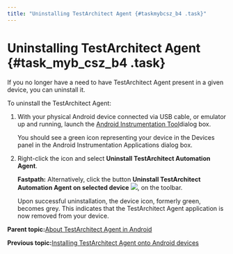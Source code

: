 ```yaml
---
title: "Uninstalling TestArchitect Agent {#taskmybcsz_b4 .task}"
---
```


# Uninstalling TestArchitect Agent {#task_myb_csz_b4 .task}

If you no longer have a need to have TestArchitect Agent present in a given device, you can uninstall it.

To uninstall the TestArchitect Agent:

1.  With your physical Android device connected via USB cable, or emulator up and running, launch the [Android Instrumentation Tool](Android_Instrumentation_tool.md)dialog box.

    You should see a green icon representing your device in the Devices panel in the Android Instrumentation Applications dialog box.

2.  Right-click the icon and select **Uninstall TestArchitect Automation Agent**.

    **Fastpath:** Alternatively, click the button **Uninstall TestArchitect Automation Agent on selected device** ![](../Images/android_uninstalling_TA_agent_btn.png), on the toolbar.

    Upon successful uninstallation, the device icon, formerly green, becomes grey. This indicates that the TestArchitect Agent application is now removed from your device.


**Parent topic:**[About TestArchitect Agent in Android](../../Android/Topics/Android_TA_agent.md)

**Previous topic:**[Installing TestArchitect Agent onto Android devices](../../Android/Topics/Installing_TA_agent.md)

